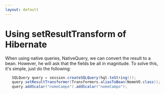 ```yaml
---
layout: default
---
```



# [](#header-1)Using setResultTransform of Hibernate
When using native queries, NativeQuery, we can convert the result to a bean. However, he will ask that the fields be all in magnitude. 
To solve this, it's simple, just do the following:

```java
   SQLQuery query = session.createSQLQuery(hql.toString());
   query.setResultTransformer(Transformers.aliasToBean(NomeVO.class));
   query.addScalar("nomeCampo").addScalar("nomeCampo");
```


